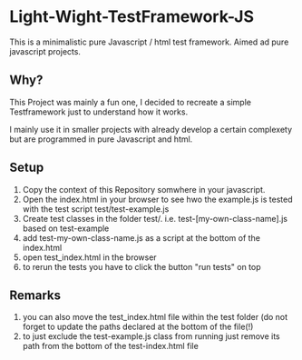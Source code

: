 # Light-Wight-TestFramework-JS

This is a minimalistic pure Javascript / html test framework. Aimed ad pure javascript projects.

## Why?

This Project was mainly a fun one, I decided to recreate a simple Testframework just to understand how it works.

I mainly use it in smaller projects with already develop a certain complexety but are programmed in pure Javascript and html.

## Setup

1. Copy the context of this Repository somwhere in your javascript.
2. Open the index.html in your browser to see hwo the example.js is tested with the test script test/test-example.js
3. Create test classes in the folder test/. i.e. test-[my-own-class-name].js based on test-example
4. add test-my-own-class-name.js as a script at the bottom of the index.html
5. open test_index.html in the browser
6. to rerun the tests you have to click the button "run tests" on top

## Remarks

1. you can also move the test_index.html file within the test folder (do not forget to update the paths declared at the bottom of the file(!)
2. to just exclude the test-example.js class from running just remove its path from the bottom of the test-index.html file
